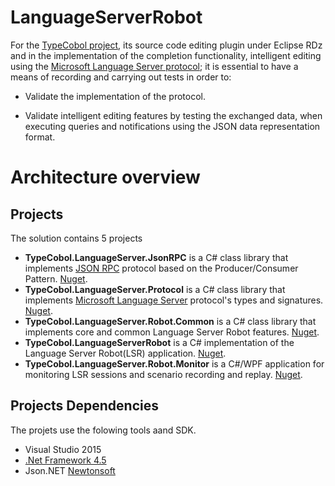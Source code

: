# LanguageServerRobot

For the [TypeCobol project](https://github.com/TypeCobolTeam/TypeCobol), its source code editing plugin under Eclipse RDz and in the implementation of the completion functionality, intelligent editing using the [Microsoft Language Server protocol](https://github.com/Microsoft/language-server-protocol); it is essential to have a means of recording and carrying out tests in order to:



- Validate the implementation of the protocol. 



- Validate intelligent editing features by testing the exchanged data, when executing queries and notifications using the JSON data representation format.

# Architecture overview
## Projects
The solution contains 5 projects
- **TypeCobol.LanguageServer.JsonRPC** is a C# class library that implements [JSON RPC](https://en.wikipedia.org/wiki/JSON-RPC) protocol based on the Producer/Consumer Pattern. [Nuget](https://www.nuget.org/packages/TypeCobol.LanguageServer.JsonRPC).
- **TypeCobol.LanguageServer.Protocol** is a C# class library that implements [Microsoft Language Server](https://github.com/Microsoft/language-server-protocol) protocol's types and signatures. [Nuget](https://www.nuget.org/packages/TypeCobol.LanguageServer.Protocol).
- **TypeCobol.LanguageServer.Robot.Common** is a C# class library that implements core and common Language Server Robot features. [Nuget](https://www.nuget.org/packages/TypeCobol.LanguageServer.Robot.Common).
- **TypeCobol.LanguageServerRobot** is a C# implementation of the Language Server Robot(LSR) application. [Nuget](https://www.nuget.org/packages/TypeCobol.LanguageServerRobot).
- **TypeCobol.LanguageServer.Robot.Monitor** is a C#/WPF application for monitoring LSR sessions and scenario recording and replay. [Nuget](https://www.nuget.org/packages/TypeCobol.LanguageServer.Robot.Monitor).
## Projects Dependencies
The projets use the folowing tools aand SDK.
- Visual Studio 2015
- [.Net Framework 4.5](https://www.microsoft.com/net/download/windows)
- Json.NET [Newtonsoft](https://www.newtonsoft.com/json)
